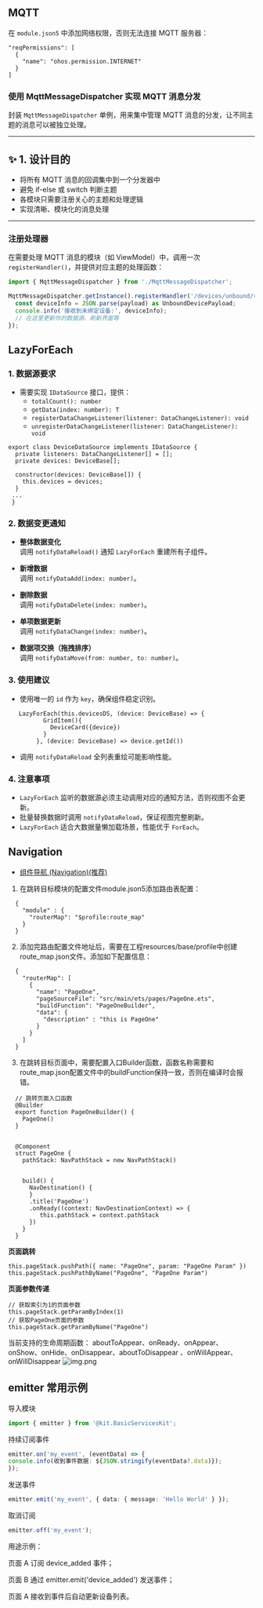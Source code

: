 ## MQTT

在 `module.json5` 中添加网络权限，否则无法连接 MQTT 服务器：

```
"reqPermissions": [
  {
    "name": "ohos.permission.INTERNET"
  }
]

```

### 使用 MqttMessageDispatcher 实现 MQTT 消息分发

封装 `MqttMessageDispatcher` 单例，用来集中管理 MQTT 消息的分发，让不同主题的消息可以被独立处理。

---

## ✨ 1. 设计目的

- 将所有 MQTT 消息的回调集中到一个分发器中
- 避免 if-else 或 switch 判断主题
- 各模块只需要注册关心的主题和处理逻辑
- 实现清晰、模块化的消息处理

---

### 注册处理器

在需要处理 MQTT 消息的模块（如 ViewModel）中，调用一次 `registerHandler()`，并提供对应主题的处理函数：

```ts
import { MqttMessageDispatcher } from './MqttMessageDispatcher';

MqttMessageDispatcher.getInstance().registerHandler('/devices/unbound/response', (payload) => {
  const deviceInfo = JSON.parse(payload) as UnboundDevicePayload;
  console.info('接收到未绑定设备:', deviceInfo);
  // 在这里更新你的数据源、刷新界面等
});
```

## LazyForEach

### 1. 数据源要求

- 需要实现 `IDataSource` 接口，提供：
  - `totalCount(): number`  
  - `getData(index: number): T`  
  - `registerDataChangeListener(listener: DataChangeListener): void`  
  - `unregisterDataChangeListener(listener: DataChangeListener): void`  

~~~
export class DeviceDataSource implements IDataSource {
  private listeners: DataChangeListener[] = [];
  private devices: DeviceBase[];

  constructor(devices: DeviceBase[]) {
    this.devices = devices;
  }
 ... 
 }
~~~
### 2. 数据变更通知

- **整体数据变化**  
  调用 `notifyDataReload()` 通知 `LazyForEach` 重建所有子组件。

- **新增数据**  
  调用 `notifyDataAdd(index: number)`。

- **删除数据**  
  调用 `notifyDataDelete(index: number)`。

- **单项数据更新**  
  调用 `notifyDataChange(index: number)`。

- **数据项交换（拖拽排序）**  
  调用 `notifyDataMove(from: number, to: number)`。

### 3. 使用建议
- 使用唯一的 `id` 作为 `key`，确保组件稳定识别。
```ArkTS
   LazyForEach(this.devicesDS, (device: DeviceBase) => {
          GridItem(){
            DeviceCard({device})
          }
        }, (device: DeviceBase) => device.getId())
```
- 调用 `notifyDataReload` 全列表重绘可能影响性能。

### 4. 注意事项

- `LazyForEach` 监听的数据源必须主动调用对应的通知方法，否则视图不会更新。
- 批量替换数据时调用 `notifyDataReload`，保证视图完整刷新。
- `LazyForEach` 适合大数据量懒加载场景，性能优于 `ForEach`。


## Navigation
-   [组件导航 (Navigation)(推荐)](https://developer.huawei.com/consumer/cn/doc/harmonyos-guides-V5/arkts-navigation-navigation-V5)
1.  在跳转目标模块的配置文件module.json5添加路由表配置：
~~~
  {
    "module" : {
      "routerMap": "$profile:route_map"
    }
  }
~~~

2.  添加完路由配置文件地址后，需要在工程resources/base/profile中创建route_map.json文件。添加如下配置信息：
```
  {
    "routerMap": [
      {
        "name": "PageOne",
        "pageSourceFile": "src/main/ets/pages/PageOne.ets",
        "buildFunction": "PageOneBuilder",
        "data": {
          "description" : "this is PageOne"
        }
      }
    ]
  }  
```
3.  在跳转目标页面中，需要配置入口Builder函数，函数名称需要和route_map.json配置文件中的buildFunction保持一致，否则在编译时会报错。
~~~
  // 跳转页面入口函数
  @Builder
  export function PageOneBuilder() {
    PageOne()
  }


  @Component
  struct PageOne {
    pathStack: NavPathStack = new NavPathStack()


    build() {
      NavDestination() {
      }
      .title('PageOne')
      .onReady((context: NavDestinationContext) => {
         this.pathStack = context.pathStack
      })
    }
  }
~~~



**页面跳转**
~~~arkts
this.pageStack.pushPath({ name: "PageOne", param: "PageOne Param" })
this.pageStack.pushPathByName("PageOne", "PageOne Param")
~~~
**页面参数传递**
~~~arkts
// 获取索引为1的页面参数
this.pageStack.getParamByIndex(1)
// 获取PageOne页面的参数
this.pageStack.getParamByName("PageOne")
~~~
当前支持的生命周期函数：
aboutToAppear、onReady、onAppear、onShow、onHide、onDisappear、aboutToDisappear 、onWillAppear、onWillDisappear
![img.png](readmefile/nav_life.png)


## emitter 常用示例
导入模块
```ts
import { emitter } from '@kit.BasicServicesKit';
```

持续订阅事件
```ts
emitter.on('my_event', (eventData) => {
console.info(收到事件数据: ${JSON.stringify(eventData?.data)});
});
```
发送事件
```ts
emitter.emit('my_event', { data: { message: 'Hello World' } });
```

取消订阅
```ts
emitter.off('my_event');
```
 
用途示例：

页面 A 订阅 device_added 事件；

页面 B 通过 emitter.emit('device_added') 发送事件；

页面 A 接收到事件后自动更新设备列表。
